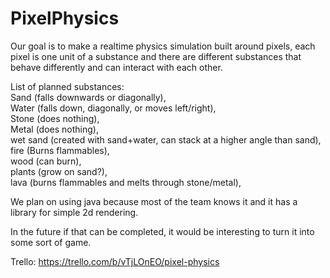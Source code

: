 # PixelPhysics

Our goal is to make a realtime physics simulation built around pixels, each pixel is one unit of a substance and there are different substances that behave differently and can interact with each other.

List of planned substances:  
Sand (falls downwards or diagonally),  
Water (falls down, diagonally, or moves left/right),  
Stone (does nothing),  
Metal (does nothing),  
wet sand (created with sand+water, can stack at a higher angle than sand),  
fire (Burns flammables),  
wood (can burn),  
plants (grow on sand?),  
lava (burns flammables and melts through stone/metal),

We plan on using java because most of the team knows it and it has a library for simple 2d rendering.

In the future if that can be completed, it would be interesting to turn it into some sort of game.

Trello: https://trello.com/b/vTjLOnEO/pixel-physics

